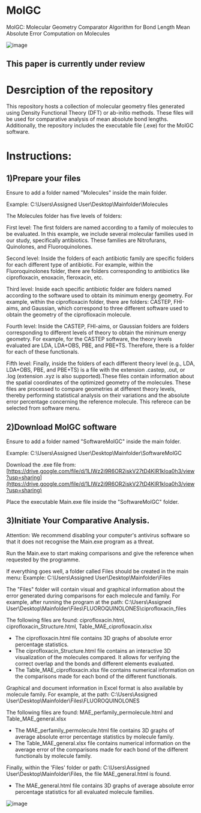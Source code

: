 # MolGC
MolGC: Molecular Geometry Comparator Algorithm for Bond Length Mean Absolute Error Computation on Molecules

![image](https://github.com/AbimaelGP/MolGC/assets/167240268/99c9a283-d1c8-4ee2-8685-5f0e09364993)

## This paper is currently under review

# Desrciption of the repository

This repository hosts a collection of molecular geometry files generated using Density Functional Theory (DFT) or ab-initio methods. These files will be used for comparative analysis of mean absolute bond lengths. Additionally, the repository includes the executable file (.exe) for the MolGC software.

# Instructions:

## 1)Prepare your files

Ensure to add a folder named "Molecules" inside the main folder.

Example: C:\Users\Assigned User\Desktop\Mainfolder\Molecules

The Molecules folder has five levels of folders:

First level: The first folders are named according to a family of molecules to be evaluated. In this example, we include several molecular families used in our study, specifically antibiotics. These families are Nitrofurans, Quinolones, and Fluoroquinolones.

Second level: Inside the folders of each antibiotic family are specific folders for each different type of antibiotic. For example, within the Fluoroquinolones folder, there are folders corresponding to antibiotics like ciprofloxacin, enoxacin, fleroxacin, etc.

Third level: Inside each specific antibiotic folder are folders named according to the software used to obtain its minimum energy geometry. For example, within the ciprofloxacin folder, there are folders: CASTEP, FHI-aims, and Gaussian, which correspond to three different software used to obtain the geometry of the ciprofloxacin molecule.

Fourth level: Inside the CASTEP, FHI-aims, or Gaussian folders are folders corresponding to different levels of theory to obtain the minimum energy geometry. For example, for the CASTEP software, the theory levels evaluated are LDA, LDA+OBS, PBE, and PBE+TS. Therefore, there is a folder for each of these functionals.

Fifth level: Finally, inside the folders of each different theory level (e.g., LDA, LDA+OBS, PBE, and PBE+TS) is a file with the extension .castep, .out, or .log (extension .xyz is also supported).These files contain information about the spatial coordinates of the optimized geometry of the molecules. These files are processed to compare geometries at different theory levels, thereby performing statistical analysis on their variations and the absolute error percentage concerning the reference molecule. This referece can be selected from software menu.

## 2)Download MolGC software

Ensure to add a folder named "SoftwareMolGC" inside the main folder.

Example: C:\Users\Assigned User\Desktop\Mainfolder\SoftwareMolGC

Download the .exe file from:
[https://drive.google.com/file/d/1LIWz2i9R6OR2iskV27tD4KlR1kloa0h3/view?usp=sharing](https://drive.google.com/file/d/1LIWz2i9R6OR2iskV27tD4KlR1kloa0h3/view?usp=sharing)

Place the executable Main.exe file inside the "SoftwareMolGC" folder.

## 3)Initiate Your Comparative Analysis.

Attention: We recommend disabling your computer's antivirus software so that it does not recognise the Main.exe program as a threat.

Run the Main.exe to start making comparisons and give the reference when requested by the programme. 

If everything goes well, a folder called Files should be created in the main menu:
Example: C:\Users\Assigned User\Desktop\Mainfolder\Files

The "Files" folder will contain visual and graphical information about the error generated during comparisons for each molecule and family.
For example, after running the program at the path: 
C:\Users\Assigned User\Desktop\Mainfolder\Files\FLUOROQUINOLONES\ciprofloxacin_files

The following files are found: ciprofloxacin.html, ciprofloxacin_Structure.html, Table_MAE_ciprofloxacin.xlsx

- 	The ciprofloxacin.html file contains 3D graphs of absolute error percentage statistics.
- 	The ciprofloxacin_Structure.html file contains an interactive 3D visualization of the molecules compared. It allows for verifying the correct overlap and the bonds and different elements evaluated.
- 	The Table_MAE_ciprofloxacin.xlsx file contains numerical information on the comparisons made for each bond of the different functionals.

Graphical and document information in Excel format is also available by molecule family.
For example, at the path: C:\Users\Assigned User\Desktop\Mainfolder\Files\FLUOROQUINOLONES

The following files are found: MAE_perfamily_permolecule.html and Table_MAE_general.xlsx

- The MAE_perfamily_permolecule.html file contains 3D graphs of average absolute error percentage statistics by molecule family.
- The Table_MAE_general.xlsx file contains numerical information on the average error of the comparisons made for each bond of the different functionals by molecule family.

Finally, within the 'Files' folder or path: C:\Users\Assigned User\Desktop\Mainfolder\Files, the file MAE_general.html is found.

- The MAE_general.html file contains 3D graphs of average absolute error percentage statistics for all evaluated molecule families.

![image](https://github.com/AbimaelGP/MolGC/assets/167240268/1084a936-8de2-4e61-aac3-6b70e0a2aed2)


